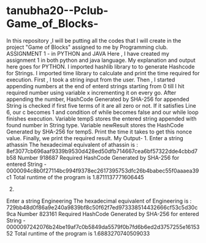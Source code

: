 # tanubha20--Pclub-Game_of_Blocks-
In this repository ,I will be putting all the codes that I will create in the project "Game of Blocks" assigned to me by Programming club.
ASSIGNMENT 1 - in PYTHON and JAVA
Here , I have created my assignment 1 in both python and java language.
My explanation and output here goes for PYTHON.
I imported hashlib library to to generate Hashcode for Strings.
I imported time library to calculate and print the time required for execution.
First , I took a string input from the user.
Then , I started appending numbers at the end of enterd strings starting from 0 till I hit required number using variable x incrementing it on every go.
After appending the number, HashCode Generated by SHA-256 for appended String is checked if first five terms of it are all zero or not.
If it satisfies Line 6, our c becomes 1 and condition of while becomes false and our while loop finishes execution.
Variable tempS stores the entered string appended with found number in String type.
Variable newResult stores the HashCode Generated by SHA-256 for tempS.
Print the time it takes to get this nonce value. 
Finally, we print the required result.
My Output-
1.
Enter a string athassin
 The hexadecimal equivalent of  athassin  is : 
8ef3077cb696aaf9339b9530d428ed50dfb714667cea6bf57322dde4cbbd7b58
Number 918687
Required HashCode Generated by SHA-256 for entered String - 0000094c8b0f27114bc994f9378ec2617395753dfc26b4babec55f0aaaea39c1
Total runtime of the program is 1.8711137771606445

2.
Enter a string Engineering
The hexadecimal equivalent of  Engineering  is : 
729bb48d0f86a9e240a9839bf8c50f62f7ed973338514432666cf53c5d30c9ca
Number 823161
Required HashCode Generated by SHA-256 for entered String - 0000097242076b24be19af7c0b5849da5579f0b7fd6b6ed2d3757255e1615352
Total runtime of the program is 1.6883270740509033
